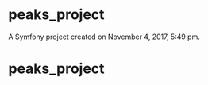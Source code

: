 peaks_project
=============

A Symfony project created on November 4, 2017, 5:49 pm.
# peaks_project
